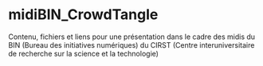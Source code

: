 # midiBIN_CrowdTangle
Contenu, fichiers et liens pour une présentation dans le cadre des midis du BIN (Bureau des initiatives numériques) du CIRST (Centre interuniversitaire de recherche sur la science et la technologie)
